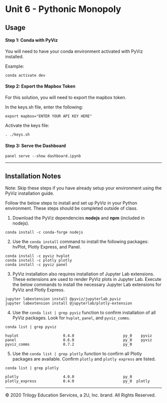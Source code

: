 # Unit 6 - Pythonic Monopoly

## Usage

#### Step 1: Conda with PyViz

You will need to have your conda environment activated with PyViz installed. 

Example:
```
conda activate dev
```

#### Step 2: Export the Mapbox Token

For this solution, you will need to export the mapbox token.

In the keys.sh file, enter the following:

```shell
export mapbox="ENTER YOUR API KEY HERE"
```

Activate the keys file:
```shell
. ./keys.sh
```

#### Step 3: Serve the Dashboard

```shell
panel serve --show dashboard.ipynb
```

---

## Installation Notes

Note: Skip these steps if you have already setup your environment using the PyViz installation guide.

Follow the below steps to install and set up PyViz in your Python environment. These steps should be completed outside of class.

1. Download the PyViz dependencies **nodejs** and **npm** (included in nodejs).

```shell
conda install -c conda-forge nodejs
```

2. Use the `conda install` command to install the following packages: hvPlot, Plotly Express, and Panel.

```shell
conda install -c pyviz hvplot
conda install -c plotly plotly
conda install -c pyviz panel
```

3. PyViz installation also requires installation of Jupyter Lab extensions. These extensions are used to render PyViz plots in Jupyter Lab. Execute the below commands to install the necessary Jupyter Lab extensions for PyViz and Plotly Express.

```shell
jupyter labextension install @pyviz/jupyterlab_pyviz
jupyter labextension install @jupyterlab/plotly-extension
```

4. Use the `conda list | grep pyviz` function to confirm installation of all PyViz packages. Look for `hvplot`, `panel`, and `pyviz_comms`.

```shell
conda list | grep pyviz
```

```
hvplot                    0.4.0                      py_0    pyviz
panel                     0.6.0                      py_0    pyviz
pyviz_comms               0.7.2                      py_0
```

5. Use the `conda list | grep plotly` function to confirm all Plotly packages are available. Confirm `plotly` and `plotly express` are listed.

```shell
conda list | grep plotly
```

```
plotly                    4.0.0                      py_0
plotly_express            0.4.0                      py_0  plotly
```

---

© 2020 Trilogy Education Services, a 2U, Inc. brand. All Rights Reserved.
